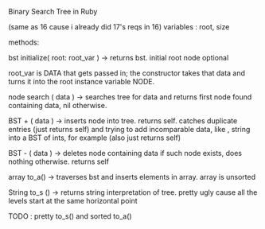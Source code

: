 Binary Search Tree in Ruby

(same as 16 cause i already did 17's reqs in 16)
variables : root, size

methods:

bst initialize( root: root_var ) -> returns bst. initial root node optional

root_var is DATA that gets passed in; the constructor takes that data and turns it into the root instance variable NODE.

node search ( data ) -> searches tree for data and returns first node found containing data, nil otherwise.

BST + ( data ) -> inserts node into tree. returns self. catches duplicate entries (just returns self) and trying to add incomparable data, like , string into a BST of ints, for example (also just returns self)

BST - ( data ) -> deletes node containing data if such node exists, does nothing otherwise. returns self

array to_a() -> traverses bst and inserts elements in array. array is unsorted

String to_s () -> returns string interpretation of tree. pretty ugly cause all the levels start at the same horizontal point


TODO : pretty to_s() and sorted to_a()
